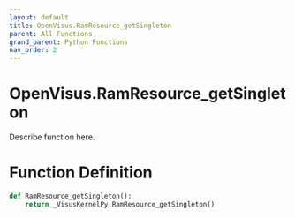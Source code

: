 ```yaml
---
layout: default
title: OpenVisus.RamResource_getSingleton
parent: All Functions
grand_parent: Python Functions
nav_order: 2
---
```


# OpenVisus.RamResource_getSingleton

Describe function here.

# Function Definition

```python
def RamResource_getSingleton():
    return _VisusKernelPy.RamResource_getSingleton()
```